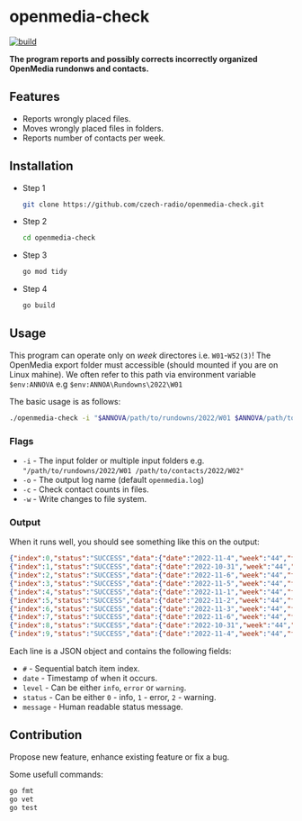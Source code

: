 # openmedia-check

[![build](https://github.com/czech-radio/openmedia-check/actions/workflows/main.yml/badge.svg)](https://github.com/czech-radio/openmedia-check/actions/workflows/main.yml)

**The program reports and possibly corrects incorrectly organized OpenMedia rundonws and contacts.**

## Features

- Reports wrongly placed files.
- Moves wrongly placed files in folders.
- Reports number of contacts per week.

## Installation

- Step 1
  ```bash
  git clone https://github.com/czech-radio/openmedia-check.git
  ```
- Step 2
  ```bash
  cd openmedia-check
  ```
- Step 3
  ```bash
  go mod tidy
  ```
- Step 4
  ```bash
  go build
  ```

## Usage

This program can operate only on *week* directores i.e. `W01`-`W52(3)`!
The OpenMedia export folder must accessible (should mounted if you are on Linux mahine).
We often refer to this path via environment variable `$env:ANNOVA` e.g `$env:ANNOA\Rundowns\2022\W01`

The basic usage is as follows:

```bash
./openmedia-check -i "$ANNOVA/path/to/rundowns/2022/W01 $ANNOVA/path/to/contacts/2022/W02"
```

### Flags

- `-i` - The input folder or multiple input folders e.g. `"/path/to/rundowns/2022/W01 /path/to/contacts/2022/W02"`
- `-o` - The output log name (default `openmedia.log`)
- `-c` - Check contact counts in files.
- `-w` - Write changes to file system.

### Output

When it runs well, you should see something like this on the output:

```json
{"index":0,"status":"SUCCESS","data":{"date":"2022-11-4","week":"44","file":"RD_00-05_Radiožurnál_-_Fri__04_11_2022_2_13519620_20221105001439.xml"}}
{"index":1,"status":"SUCCESS","data":{"date":"2022-10-31","week":"44","file":"RD_00-05_Radiožurnál_-_Mon__31_10_2022_2_13467409_20221101001437.xml"}}
{"index":2,"status":"SUCCESS","data":{"date":"2022-11-6","week":"44","file":"RD_00-05_Radiožurnál_-_Neděle_06_11_2022_2_13547024_20221107001352.xml"}}
{"index":3,"status":"SUCCESS","data":{"date":"2022-11-5","week":"44","file":"RD_00-05_Radiožurnál_-_Sobota_05_11_2022_2_13537307_20221106001425.xml"}}
{"index":4,"status":"SUCCESS","data":{"date":"2022-11-1","week":"44","file":"RD_00-05_Radiožurnál_-_Tue__01_11_2022_2_13478904_20221102001422.xml"}}
{"index":5,"status":"SUCCESS","data":{"date":"2022-11-2","week":"44","file":"RD_00-05_Radiožurnál_-_Wed__02_11_2022_2_13493128_20221103001430.xml"}}
{"index":6,"status":"SUCCESS","data":{"date":"2022-11-3","week":"44","file":"RD_00-05_Radiožurnál_-__Čt_03_11_2022_2_13506313_20221104001434.xml"}}
{"index":7,"status":"SUCCESS","data":{"date":"2022-11-6","week":"44","file":"RD_00-05_ČRo_Region_SC_-_Neděle_06_11_2022_2_13546661_20221107001347.xml"}}
{"index":8,"status":"SUCCESS","data":{"date":"2022-10-31","week":"44","file":"RD_00-05_ČRo_Region_SC_-_Pondělí_31_10_2022_2_13467101_20221101001433.xml"}}
{"index":9,"status":"SUCCESS","data":{"date":"2022-11-4","week":"44","file":"RD_00-05_ČRo_Region_SC_-_Pátek_04_11_2022_2_13519355_20221105001432.xml"}}
```

Each line is a JSON object and contains the following fields:

- `#` - Sequential batch item index.
- `date` - Timestamp of when it occurs.
- `level` - Can be either `info`, `error` or `warning`.
- `status` - Can be either `0` - info, `1` - error, `2` - warning.
- `message` - Human readable status message.


## Contribution

Propose new feature, enhance existing feature or fix a bug.


Some usefull commands:

```bash
go fmt
go vet
go test
```
